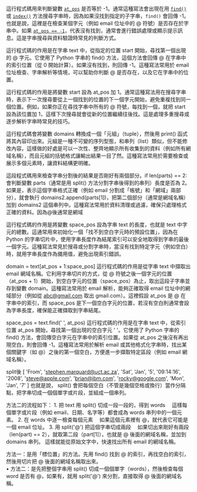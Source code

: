 這行程式碼用來判斷變數 [`at_pos`](plactice_3.py ) 是否等於 -1。通常這種寫法會出現在用 [`find()`](plactice_3.py ) 或 [`index()`](plactice_3.py ) 方法搜尋字串時，因為如果沒找到指定的子字串，`find()` 會回傳 -1。也就是說，這裡是在檢查某個字元（例如 email 位址中的 @ 符號）是否存在於字串中。如果 [`at_pos == -1`](plactice_3.py )，代表沒有找到，通常會進行錯誤處理或顯示提示訊息。這是字串搜尋與資料驗證時常見的判斷方式。

這行程式碼的作用是在字串 text 中，從指定的位置 start 開始，尋找第一個出現的 @ 字元。它使用了 Python 字串的 find() 方法，這個方法會回傳 @ 在字串中的索引位置（從 0 開始計算）。如果沒有找到，則回傳 -1。這種寫法常用於 email 位址檢查、字串解析等情境，可以幫助你判斷 @ 是否存在，以及它在字串中的位置。

這行程式碼的作用是將變數 start 設為 at_pos 加 1。通常這種寫法用在搜尋字串時，表示下一次搜尋要從上一個找到的位置的下一個字元開始，避免重複找到同一個位置。例如，如果你正在尋找字串中所有的 @ 符號，每找到一個，就把  start 設為該位置加 1，這樣下次搜尋就會從新的位置繼續往後找。這是處理多重搜尋或逐步解析字串時常見的技巧。

這行程式碼會將變數 domains 轉換成一個「元組」（tuple），然後用 print() 函式將其內容印出來。元組是一種不可變的序列型態，和串列（list）類似，但不能修改內容。這樣做的好處是可以一次性、整齊地顯示所有收集到的資料（例如所有網域名稱），而且元組的括號格式讓輸出結果一目了然。這種寫法常用於需要檢查或展示多個元素時，讓資料結構更明確。

這段程式碼用來檢查字串分割後的結果是否剛好有兩個部分。if len(parts) == 2: 會判斷變數  parts（通常是用 split() 方法分割字串後得到的串列）長度是否為 2。如果是，表示這個字串格式正確（例如 email 分割成「帳號」和「網域」兩部分），就會執行  domains2.append(parts[1])，把第二個部分（通常是網域名稱）加到  domains2 這個串列中。這種寫法常用於資料清理或過濾，確保只處理格式正確的資料。因為@後通常是網域

這行程式碼的作用是將變數 space_pos 設為字串 text 的長度，也就是  text 中字元的總數。這通常用來初始化一個「找不到空白字元時的預設位置」，因為在 Python 的字串切片中，使用字串長度作為結尾索引可以安全地取得到字串的最後一個字元。這種寫法常見於搜尋或分割字串時，當沒有找到特定字元（例如空白）時，就用字串長度作為備用值，避免出現索引錯誤。

domain = text[at_pos + 1:space_pos]
這行程式碼的作用是從字串 text 中擷取出 email 網域名稱。它利用字串切片的方式，從 @ 符號之後一個字元的位置（at_pos + 1）開始，到空白字元的位置（space_pos）為止，取出這段子字串並存到變數 domain。這種寫法常用於 email 解析，能夠正確取得 email 位址中的網域部分（例如從 abc@gmail.com 取出 gmail.com）。這裡假設  at_pos 是 @ 在字串中的索引，而  space_pos 是下一個空白字元的位置，若沒有空白則通常會設為字串長度，確保能正確擷取到字串結尾。

space_pos = text.find(' ', at_pos)
這行程式碼的作用是在字串 text 中，從索引位置 at_pos 開始，尋找第一個出現的空白字元 ' '。它使用了 Python 字串的 find() 方法，會回傳空白字元在字串中的索引位置。如果從 at_pos 之後沒有再出現空白，則會回傳 -1。這種寫法常用於解析 email 或其他格式化字串時，找出某個關鍵字（如 @）之後的第一個空白，方便進一步擷取特定區段（例如 email 網域名稱）。

split後
[
 'From', 'stephen.marquard@uct.ac.za', 'Sat', 'Jan', '5', '09:14:16', '2008',
 'steve@apple.com', 'brian@ibm.com', 'rocky@google.com', 'Mon', 'Jan', '7'
]
也就是說， split() 會把每個空白（不管是幾個空格或換行）當作分隔點，把字串切成一個個單字或片段，並組成一個串列。

方法二的流程如下： 1.  把  text 用  split()  切成一段一段的，得到  words
　這樣每個單字或片段（例如 email、日期、名字等）都會成為  words 串列中的一個元素。  2.  在  words 中逐一檢查每個元素
　如果這個元素裡有 @，就代表它可能是一個 email 位址。  3.  用  split('@')  把這個字串切成兩段
　如果切出來剛好有兩段（len(part) == 2），就取第二段（part[1]），也就是 @ 後面的網域名稱，並加到  domains 串列。   這樣就能從原始文字中，快速找出所有 email 的網域名稱。

方法一：是用「標位置」的方法。先用  find() 找到 @ 的索引，再找空白的索引，然後用切片把 @ 後面的網域名稱取出來。  
•  方法二：是先把整個字串用  split()  切成一個個單字（words），然後檢查每個 word 是否有 @，如果有，就用  split('@')  來分割，直接取得 @ 後面的網域名稱。
